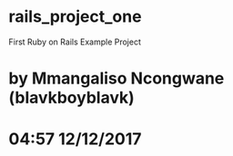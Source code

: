 # rails_project_one
First Ruby on Rails Example Project

# by Mmangaliso Ncongwane (blavkboyblavk)
# 04:57 12/12/2017